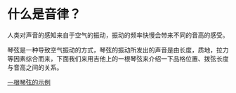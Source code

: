 # 什么是音律？

人类对声音的感知来自于空气的振动，振动的频率快慢会带来不同的音高的感受。

琴弦是一种导致空气振动的方式，琴弦的振动所发出的声音是由长度，质地，拉力等因素综合而来，下面我们来用吉他上的一根琴弦来介绍一下品格位置、拨弦长度与音高之间的关系。

[一根琴弦的示例](:kb:harmonics:single_string)

